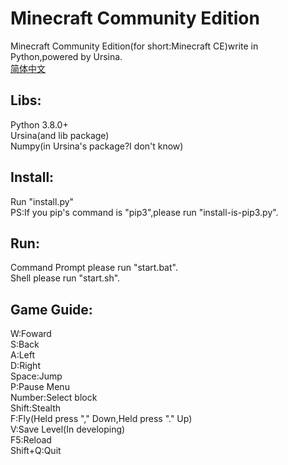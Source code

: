 # Minecraft Community Edition
Minecraft Community Edition(for short:Minecraft CE)write in Python,powered by Ursina.<br>
<a href="README_zhcn.md">简体中文</a>
## Libs:
Python 3.8.0+<br>
Ursina(and lib package)<br>
Numpy(in Ursina's package?I don't know)
## Install:
Run "install.py"<br>
PS:If you pip's command is "pip3",please run "install-is-pip3.py".
## Run:
Command Prompt please run "start.bat".<br>
Shell please run "start.sh".
## Game Guide:
W:Foward<br>
S:Back<br>
A:Left<br>
D:Right<br>
Space:Jump<br>
P:Pause Menu<br>
Number:Select block<br>
Shift:Stealth<br>
F:Fly(Held press "," Down,Held press "." Up)<br>
V:Save Level(In developing)<br>
F5:Reload<br>
Shift+Q:Quit
